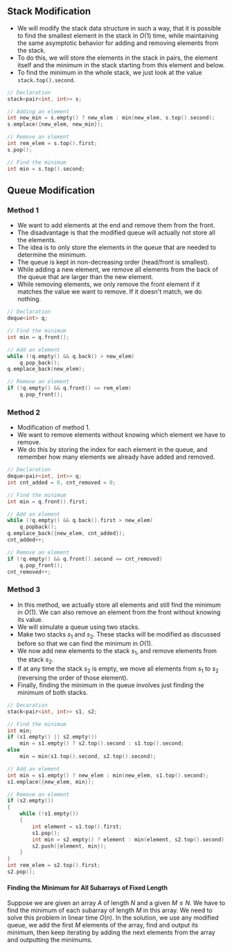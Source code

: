 ## Stack Modification
- We will modify the stack data structure in such a way, that it is possible to find the smallest element in the stack in $O(1)$ time, while maintaining the same asymptotic behavior for adding and removing elements from the stack.
- To do this, we will store the elements in the stack in pairs, the element itself and the minimum in the stack starting from this element and below.
- To find the minimum in the whole stack, we just look at the value `stack.top().second`.
```cpp
// Declaration
stack<pair<int, int>> s;

// Adding an element
int new_min = s.empty() ? new_elem : min(new_elem, s.top().second);
s.emplace({new_elem, new_min});

// Remove an element
int rem_elem = s.top().first;
s.pop();

// Find the minimum
int min = s.top().second;
```
## Queue Modification
### Method 1
- We want to add elements at the end and remove them from the front.
- The disadvantage is that the modified queue will actually not store all the elements.
- The idea is to only store the elements in the queue that are needed to determine the minimum.
- The queue is kept in non-decreasing order (head/front is smallest).
- While adding a new element, we remove all elements from the back of the queue that are larger than the new element.
- While removing elements, we only remove the front element if it matches the value we want to remove. If it doesn't match, we do nothing.
```cpp
// Declaration
deque<int> q;

// Find the minimum
int min = q.front();

// Add an element
while (!q.empty() && q.back() > new_elem)
	q.pop_back();
q.emplace_back(new_elem);

// Remove an element
if (!q.empty() && q.front() == rem_elem)
	q.pop_front();
```
### Method 2
- Modification of method 1.
- We want to remove elements without knowing which element we have to remove.
- We do this by storing the index for each element in the queue, and remember how many elements we already have added and removed.
```cpp
// Declaration
deque<pair<int, int>> q;
int cnt_added = 0, cnt_removed = 0;

// Find the minimum
int min = q.front().first;

// Add an element
while (!q.empty() && q.back().first > new_elem)
	q.popback();
q.emplace_back({new_elem, cnt_added});
cnt_added++;

// Remove an element
if (!q.empty() && q.front().second == cnt_removed)
	q.pop_front();
cnt_removed++;
```
### Method 3
- In this method, we actually store all elements and still find the minimum in $O(1)$. We can also remove an element from the front without knowing its value.
- We will simulate a queue using two stacks.
- Make two stacks $s_1$ and $s_2$. These stacks will be modified as discussed before so that we can find the minimum in $O(1)$.
- We now add new elements to the stack $s_1$, and remove elements from the stack $s_2$.
- If at any time the stack $s_2$ is empty, we move all elements from $s_1$ to $s_2$ (reversing the order of those element).
- Finally, finding the minimum in the queue involves just finding the minimum of both stacks.
```cpp
// Decaration
stack<pair<int, int>> s1, s2;

// Find the minimum
int min;
if (s1.empty() || s2.empty())
	min = s1.empty() ? s2.top().second : s1.top().second;
else
	min = min(s1.top().second, s2.top().second);

// Add an element
int min = s1.empty() ? new_elem : min(new_elem, s1.top().second);
s1.emplace({new_elem, min});

// Remove an element
if (s2.empty())
{
	while (!s1.empty())
	{
		int element = s1.top().first;
		s1.pop();
		int min = s2.empty() ? element : min(element, s2.top().second);
		s2.push({element, min});
	}
}
int rem_elem = s2.top().first;
s2.pop();
```
#### Finding the Minimum for All Subarrays of Fixed Length
Suppose we are given an array $A$ of length $N$ and a given $M\le N$. We have to find the minimum of each subarray of length $M$ in this array. We need to solve this problem in linear time $O(n)$.
In the solution, we use any modified queue, we add the first $M$ elements of the array, find and output its minimum, then keep iterating by adding the next elements from the array and outputting the minimums.